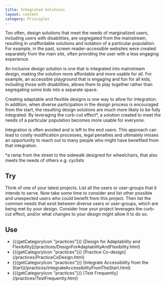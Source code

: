 ```yaml
---
title: Integrated Solutions
layout: content
category: Principles
---
```


Too often, design solutions that meet the needs of marginalized users, including users with disabilities, are segregated from the mainstream, resulting in unaffordable solutions and isolation of a particular population. For example, in the past, screen reader-accessible websites were created separately from the main site, often providing the user with a less engaging experience.

An inclusive design solution is one that is integrated into mainstream design, making the solution more affordable and more usable for all. For example, an accessible playground that is engaging and fun for all kids, including those with disabilities, allows them to play together rather than segregating some kids into a separate space.

Creating adaptable and flexible designs is one way to allow for integration. In addition, when diverse participation in the design process is encouraged from the start, the resulting design solutions are much more likely to be fully integrated. By leveraging the curb-cut effect*, a solution created to meet the needs of a particular population becomes more usable for everyone.

Integration is often avoided and is left to the end users. This approach can lead to costly modification processes, legal penalties and ultimately misses an opportunity to reach out to many people who might have benefited from that integration.

*a ramp from the street to the sidewalk designed for wheelchairs, that also meets the needs of others e.g. cyclists

## Try
Think of one of your latest projects. List all the users or user-groups that it intends to serve. Now take some time to consider and list other possible and unexpected users who could benefit from this project. Then list the common needs that exist between diverse users or user-groups, which are being met by your design. Consider how your project leverages the curb-cut effect, and/or what changes to your design might allow it to do so.

## Use
<ul class="idg-articleContentUse"><li><span role="presentation" class="idg-iconPractices">{{{getCategoryIcon "practices"}}}</span> [Design for Adaptability and Flexibility](/practices/DesignForAdaptabilityAndFlexibility.html)</li>
<li><span role="presentation" class="idg-iconPractices">{{{getCategoryIcon "practices"}}}</span> [Practice Co-design](/practices/PracticeCoDesign.html)</li>
<li><span role="presentation" class="idg-iconPractices">{{{getCategoryIcon "practices"}}}</span> [Integrate Accessibility from the Start](/practices/IntegrateAccessibilityFromTheStart.html)</li>
<li><span role="presentation" class="idg-iconPractices">{{{getCategoryIcon "practices"}}}</span> [Test Frequently](/practices/TestFrequently.html)</li></ul>
